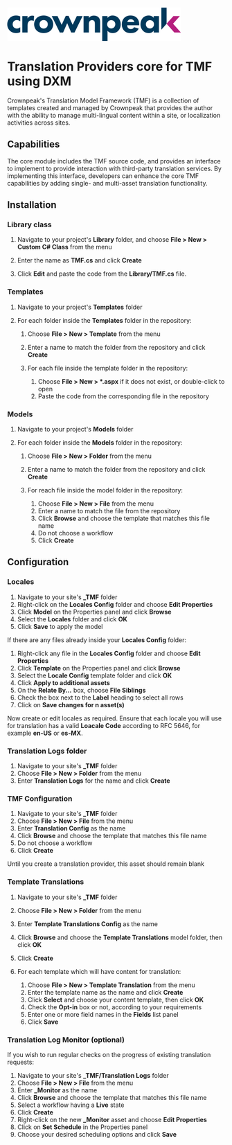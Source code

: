 <a href="https://www.crownpeak.com/" target="_blank">![Crownpeak Logo](../../images/logo/crownpeak-logo.png?raw=true "Crownpeak Logo")</a>

# Translation Providers core for TMF using DXM
Crownpeak's Translation Model Framework (TMF) is a collection of templates created and managed by Crownpeak that provides the author with the ability to manage multi-lingual content within a site, or localization activities across sites.

## Capabilities
The core module includes the TMF source code, and provides an interface to implement to provide interaction with third-party translation services. By implementing this interface, developers can enhance the core TMF capabilities by adding single- and multi-asset translation functionality.

## Installation

### Library class
1) Navigate to your project's **Library** folder, and choose **File > New > Custom C# Class** from the menu

2) Enter the name as **TMF.cs** and click **Create**
3) Click **Edit** and paste the code from the **Library/TMF.cs** file.

### Templates
1) Navigate to your project's **Templates** folder

2) For each folder inside the **Templates** folder in the repository:

    1) Choose **File > New > Template** from the menu
    2) Enter a name to match the folder from the repository and click **Create**
    3) For each file inside the template folder in the repository:

        1) Choose **File > New > \*.aspx** if it does not exist, or double-click to open
        2) Paste the code from the corresponding file in the repository

### Models
1) Navigate to your project's **Models** folder

2) For each folder inside the **Models** folder in the repository:

    1) Choose **File > New > Folder** from the menu
    2) Enter a name to match the folder from the repository and click **Create**
    3) For reach file inside the model folder in the repository:
        
        1) Choose **File > New > File** from the menu
        2) Enter a name to match the file from the repository
        3) Click **Browse** and choose the template that matches this file name
        4) Do not choose a workflow
        5) Click **Create**

## Configuration

### Locales
1) Navigate to your site's **_TMF** folder
2) Right-click on the **Locales Config** folder and choose **Edit Properties**
3) Click **Model** on the Properties panel and click **Browse**
4) Select the **Locales** folder and click **OK**
5) Click **Save** to apply the model

If there are any files already inside your **Locales Config** folder:
1) Right-click any file in the **Locales Config** folder and choose **Edit Properties**
2) Click **Template** on the Properties panel and click **Browse**
3) Select the **Locale Config** template folder and click **OK**
4) Click **Apply to additional assets**
5) On the **Relate By...** box, choose **File Siblings**
6) Check the box next to the **Label** heading to select all rows
7) Click on **Save changes for n asset(s)**

Now create or edit locales as required. Ensure that each locale you will use for translation has a valid **Loacale Code** according to RFC 5646, for example **en-US** or **es-MX**.

### Translation Logs folder
1) Navigate to your site's **_TMF** folder
2) Choose **File > New > Folder** from the menu
3) Enter **Translation Logs** for the name and click **Create**

### TMF Configuration
1) Navigate to your site's **_TMF** folder
2) Choose **File > New > File** from the menu
3) Enter **Translation Config** as the name
4) Click **Browse** and choose the template that matches this file name
5) Do not choose a workflow
6) Click **Create**

Until you create a translation provider, this asset should remain blank

### Template Translations
1) Navigate to your site's **_TMF** folder

2) Choose **File > New > Folder** from the menu
3) Enter **Template Translations Config** as the name
4) Click **Browse** and choose the **Template Translations** model folder, then click **OK**
5) Click **Create**
6) For each template which will have content for translation:

    1) Choose **File > New > Template Translation** from the menu
    2) Enter the template name as the name and click **Create**
    3) Click **Select** and choose your content template, then click **OK**
    4) Check the **Opt-in** box or not, according to your requirements
    5) Enter one or more field names in the **Fields** list panel
    6) Click **Save**

### Translation Log Monitor (optional)
If you wish to run regular checks on the progress of existing translation requests:

1) Navigate to your site's **_TMF/Translation Logs** folder
2) Choose **File > New > File** from the menu
3) Enter **_Monitor** as the name
4) Click **Browse** and choose the template that matches this file name
5) Select a workflow having a **Live** state
6) Click **Create**
7) Right-click on the new **_Monitor** asset and choose **Edit Properties**
8) Click on **Set Schedule** in the Properties panel
9) Choose your desired scheduling options and click **Save**
